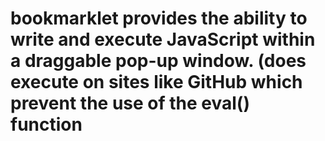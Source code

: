 # bookmarklet provides the ability to write and execute JavaScript within a draggable pop-up window. (does execute on sites like GitHub which prevent the use of the eval() function
